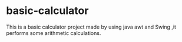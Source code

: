 # basic-calculator
This is a basic calculator project made by using java awt and Swing ,it performs some arithmetic calculations.
